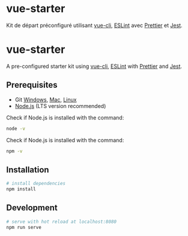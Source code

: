 # vue-starter

Kit de départ préconfiguré utilisant [vue-cli](https://cli.vuejs.org/), [ESLint](https://eslint.org/) avec [Prettier](https://prettier.io/) et [Jest](https://jestjs.io/).

# vue-starter

A pre-configured starter kit using [vue-cli](https://cli.vuejs.org/), [ESLint](https://eslint.org/) with [Prettier](https://prettier.io/) and [Jest](https://jestjs.io/).

## Prerequisites
- Git [Windows](http://www.git-scm.com/book/en/Getting-Started-Installing-Git#Installing-on-Windows), [Mac](http://www.git-scm.com/book/en/Getting-Started-Installing-Git#Installing-on-Mac), [Linux](http://www.git-scm.com/book/en/Getting-Started-Installing-Git#Installing-on-Linux)
- [Node.js](https://nodejs.org/en/) (LTS version recommended)

Check if Node.js is installed with the command:
```bash
node -v

```
Check if Node.js is installed with the command:
```bash
npm -v
```

## Installation

```bash
# install dependencies
npm install
```

## Development
```bash
# serve with hot reload at localhost:8080
npm run serve
```

